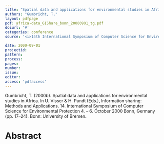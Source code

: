 ```yaml
---
title: "Spatial data and applications for environmental studies in Africa."
authors: "Gumbricht, T."
layout: pdfpage
pdf: africa-data_GIShare_bonn_20000901_tg.pdf
doiurl: '#'
categories: conference
source: '<i>14th International Symposium of Computer Science for Environmental Protection</i> (pp. 17–24)'

date: 2000-09-01
projectid:
pattern:
process:
pages:
number:
issue:
editor:
access: 'pdfaccess'
---
```


Gumbricht, T. (2000b). Spatial data and applications for environmental studies in Africa. In U. Visser & H. Pundt (Eds.), Information sharing: Methods and Applications. 14. International Symposium of Computer Science for Environmental Protection 4. – 6. October 2000 Bonn, Germany (pp. 17–24). Bonn: University of Bremen.

<h1 class='foot-description'>Abstract</h1>
